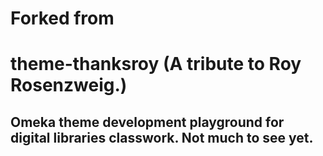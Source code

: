 # Forked from
# theme-thanksroy (A tribute to Roy Rosenzweig.)

## Omeka theme development playground for digital libraries classwork. Not much to see yet. 

